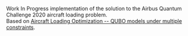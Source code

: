 Work In Progress implementation of the solution to the Airbus Quantum Challenge 2020 aircraft loading problem.<br>
Based on [Aircraft Loading Optimization -- QUBO models under multiple constraints](https://arxiv.org/abs/2102.09621).
